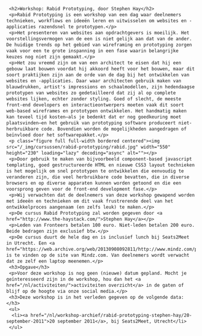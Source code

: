      <h2>Workshop: Rabid Prototyping, door Stephen Hay</h2>
     <p>Rabid Prototyping is een workshop van een dag waar deelnemers technieken, workflows en ideeën leren en uitwisselen om websites en -applicaties razendsnel te prototypen.</p>
     <p>Het presenteren van websites aan opdrachtgevers is moeilijk. Het voorstellingsvermogen van de een is niet gelijk aan dat van de ander. De huidige trends op het gebied van wireframing en prototyping zorgen vaak voor een te grote inspanning in een fase waarin belangrijke keuzes nog niet zijn gemaakt.</p>
     <p>Het zou vreemd zijn om van een architect te eisen dat hij een gebouw laat bouwen voordat hij akkoord heeft voor het bouwen, maar dit soort praktijken zijn aan de orde van de dag bij het ontwikkelen van websites en -applicaties. Daar waar architecten gebruik maken van blauwdrukken, artist's impressions en schaalmodellen, zijn hedendaagse prototypen van websites zo gedetailleerd dat zij al op complete websites lijken, echter zonder styling. Goed of slecht, de meeste front-end developers en interactieontwerpers moeten vaak dit soort web-based wireframes en prototypen ontwikkelen. Het handmatig maken kan teveel tijd kosten—als je bedenkt dat er nog goedkeuring moet plaatsvinden—en het gebruik van prototyping software produceert niet-herbruikbare code. Bovendien worden de mogelijkheden aangedragen of beïnvloed door het softwarepakket.</p>
     <p class="figure full full-width bordered centered"><img src="/_img/cursussen/rabid-prototyping/rabid.jpg" width="550" height="230" loading="lazy" decoding="async" alt=""></p>
     <p>Door gebruik te maken van bijvoorbeeld component-based javascript templating, goed gestructureerde HTML en nieuwe CSS3 layout technieken is het mogelijk om snel prototypen te ontwikkelen die eenvoudig te veranderen zijn, die veel herbruikbare code bevatten, die in diverse browsers en op diverse apparaten kunnen worden getoond en die een voorsprong geven voor de front-end development fase.</p>
     <p>Wij verwachten dat de deelnemers van deze workshop gewapend worden met ideeën en technieken om dit vaak frustrerende deel van het ontwikkelproces aangenaam (en zelfs leuk) te maken.</p>
     <p>De cursus Rabid Prototyping zal worden gegeven door <a href="http://www.the-haystack.com/">Stephen Hay</a></p>
     <p>Leden van Fronteers betalen 100 euro. Niet-leden betalen 200 euro. Beide bedragen zijn exclusief btw.</p>
     <p>De cursus duurt de hele dag en is inclusief lunch bij Seats2Meet in Utrecht. Een <a href="https://web.archive.org/web/20130908092811/http://www.mindz.com/plazas/Seats2meet_com_Utrecht/pages/Routebeschrijving_en_contact">routebeschrijving</a> is te vinden op de site van Mindz.com. Van deelnemers wordt verwacht dat ze zelf een laptop meenemen.</p>
     <h3>Opgave</h3>
     <p>Voor deze workshop is nog geen (nieuwe) datum gepland. Mocht je geïnteresseerd zijn in de workshop, hou dan het <a href="/nl/activiteiten/">activiteiten overzicht</a> in de gaten of blijf op de hoogte via onze social media.</p>
     <h3>Deze workshop is in het verleden gegeven op de volgende data: </h3>
     <ul>
      <li><a href="/nl/workshop-archief/rabid-prototyping-stephen-hay/20-september-2011">20 september 2011</a>, bij Seats2Meet, Utrecht</li>
     </ul>

